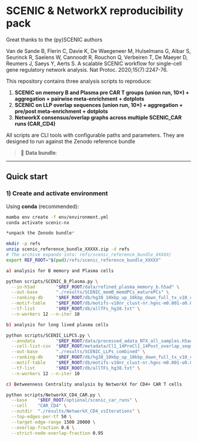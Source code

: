 # SCENIC & NetworkX reproducibility pack

Great thanks to the (py)SCENIC authors

Van de Sande B, Flerin C, Davie K, De Waegeneer M, Hulselmans G, Aibar S, Seurinck R, Saelens W, Cannoodt R, Rouchon Q, Verbeiren T, De Maeyer D, Reumers J, Saeys Y, Aerts S. A scalable SCENIC workflow for single-cell gene regulatory network analysis. Nat Protoc. 2020;15(7):2247-76.

This repository contains three analysis scripts to reproduce:
1) **SCENIC on memory B and Plasma pre CAR T groups (union run, 10×) + aggregation + pairwise meta‑enrichment + dotplots**  
2) **SCENIC on LLP overlap sequences (union run, 10×) + aggregation + pre/post meta‑enrichment + dotplots**  
3) **NetworkX consensus/overlap graphs across multiple SCENIC_CAR runs (CAR_CD4)**

All scripts are CLI tools with configurable paths and parameters. They are designed to run against the Zenodo reference bundle

> 🔗 **Data bundle**: 

---

## Quick start

### 1) Create and activate environment

Using **conda** (recommended):

```bash
mamba env create -f env/environment.yml
conda activate scenic-nx

*unpack the Zenodo bundle*

mkdir -p refs
unzip scenic_reference_bundle_XXXXX.zip -d refs
# The archive expands into: refs/scenic_reference_bundle_XXXXX/
export REF_ROOT="$(pwd)/refs/scenic_reference_bundle_XXXXX"

a) analysis for B memory and Plasma cells

python scripts/SCENIC_B_Plasma.py \
  --in-h5ad        "$REF_ROOT/data/refined_plasma_memory_b.h5ad" \
  --out-base       "./results/SCENIC_memB_memdPCs_maturePCs" \
  --ranking-db     "$REF_ROOT/db/hg38_10kbp_up_10kbp_down_full_tx_v10_clust.genes_vs_motifs.rankings.feather" \
  --motif-table    "$REF_ROOT/db/motifs-v10nr_clust-nr.hgnc-m0.001-o0.0.tbl" \
  --tf-list        "$REF_ROOT/db/allTFs_hg38.txt" \
  --n-workers 12 --n-iter 10

b) analysis for long lived plasma cells

python scripts/SCENIC_LLPCS.py \
  --anndata        "$REF_ROOT/data/processed_adata_NTX_all_samples.h5ad" \
  --cell-list-csv  "$REF_ROOT/metadata/Cl1_14PreCl1_14Post_overlap_sequences.csv" \
  --out-base       "./results/SCENIC_LLPs_combined" \
  --ranking-db     "$REF_ROOT/db/hg38_10kbp_up_10kbp_down_full_tx_v10_clust.genes_vs_motifs.rankings.feather" \
  --motif-table    "$REF_ROOT/db/motifs-v10nr_clust-nr.hgnc-m0.001-o0.0.tbl" \
  --tf-list        "$REF_ROOT/db/allTFs_hg38.txt" \
  --n-workers 12 --n-iter 10

c) Betweenness Centrality analysis by NetworkX for CD4+ CAR T cells

python scripts/NetworkX_CD4_CAR.py \
  --base    "$REF_ROOT/optional/scenic_car_runs" \
  --cell    "CAR_CD4" \
  --outdir  "./results/NetworkX_CD4_vsIterations" \
  --top-edges-per-tf 50 \
  --target-edge-range 1500 20000 \
  --overlap-fraction 0.6 \
  --strict-node-overlap-fraction 0.95

